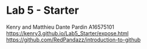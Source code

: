 # Lab 5 - Starter
Kenry and Matthieu Dante Pardin A16575101
https://kenry3.github.io/Lab5_Starter/expose.html
https://github.com/RedPandazz/introduction-to-github
